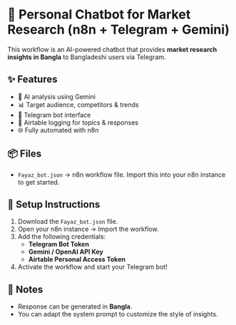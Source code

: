 # 🤖 Personal Chatbot for Market Research (n8n + Telegram + Gemini)

This workflow is an AI-powered chatbot that provides **market research insights in Bangla** to Bangladeshi users via Telegram.

## ✨ Features
- 🧠 AI analysis using Gemini
- 📊 Target audience, competitors & trends
- 💬 Telegram bot interface
- 📝 Airtable logging for topics & responses
- 🌐 Fully automated with n8n

## 📦 Files
- `Fayaz_bot.json` → n8n workflow file. Import this into your n8n instance to get started.

## 🚀 Setup Instructions
1. Download the `Fayaz_bot.json` file.
2. Open your n8n instance → Import the workflow.
3. Add the following credentials:
   - **Telegram Bot Token**
   - **Gemini / OpenAI API Key**
   - **Airtable Personal Access Token**
4. Activate the workflow and start your Telegram bot!

## 📝 Notes
- Response can be generated in **Bangla**.
- You can adapt the system prompt to customize the style of insights.

